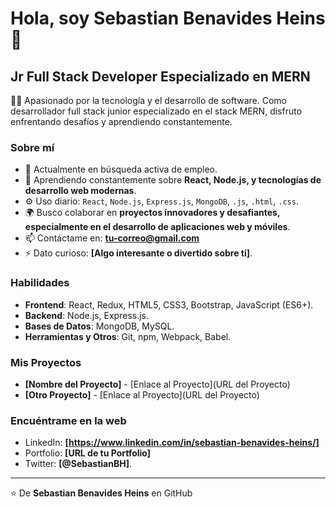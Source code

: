 # Hola, soy Sebastian Benavides Heins 👋

## Jr Full Stack Developer Especializado en MERN

👨‍💻 Apasionado por la tecnología y el desarrollo de software. Como desarrollador full stack junior especializado en el stack MERN, disfruto enfrentando desafíos y aprendiendo constantemente.

### Sobre mí
- 🏢 Actualmente en búsqueda activa de empleo.
- 🌱 Aprendiendo constantemente sobre **React, Node.js, y tecnologías de desarrollo web modernas**.
- ⚙️ Uso diario: `React`, `Node.js`, `Express.js`, `MongoDB`, `.js`, `.html`, `.css`.
- 🌍 Busco colaborar en **proyectos innovadores y desafiantes, especialmente en el desarrollo de aplicaciones web y móviles**.
- 📫 Contáctame en: **tu-correo@gmail.com**
- ⚡️ Dato curioso: **[Algo interesante o divertido sobre ti]**.

### Habilidades
- **Frontend**: React, Redux, HTML5, CSS3, Bootstrap, JavaScript (ES6+).
- **Backend**: Node.js, Express.js.
- **Bases de Datos**: MongoDB, MySQL.
- **Herramientas y Otros**: Git, npm, Webpack, Babel.

### Mis Proyectos
<!--- si tienes proyectos de GitHub que quieres mostrar, puedes agregar enlaces aquí -->
- **[Nombre del Proyecto]** - [Enlace al Proyecto](URL del Proyecto)
- **[Otro Proyecto]** - [Enlace al Proyecto](URL del Proyecto)

### Encuéntrame en la web
- LinkedIn: **[https://www.linkedin.com/in/sebastian-benavides-heins/]**
- Portfolio: **[URL de tu Portfolio]**
- Twitter: **[@SebastianBH]**.

---

⭐️ De **Sebastian Benavides Heins** en GitHub
